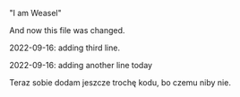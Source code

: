 "I am Weasel" 

And now this file was changed.

2022-09-16: adding third line.

2022-09-16: adding another line today

Teraz sobie dodam jeszcze trochę kodu, bo czemu niby nie.